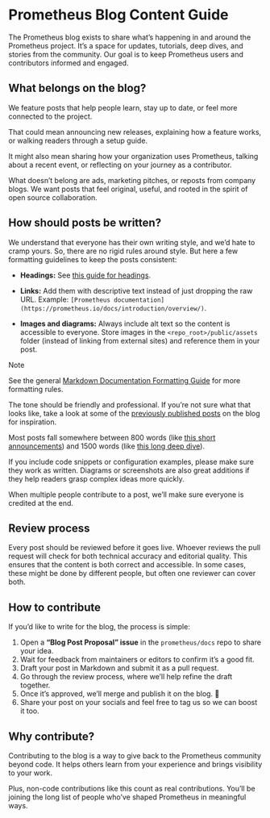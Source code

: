 # Prometheus Blog Content Guide

The Prometheus blog exists to share what’s happening in and around the Prometheus project.
It’s a space for updates, tutorials, deep dives, and stories from the community.
Our goal is to keep Prometheus users and contributors informed and engaged.  


## What belongs on the blog?

We feature posts that help people learn, stay up to date, or feel more 
connected to the project.

That could mean announcing new releases, explaining how a feature works, 
or walking readers through a setup guide.

It might also mean sharing how your organization uses Prometheus, 
talking about a recent event, or reflecting on your journey as a contributor.  

What doesn’t belong are ads, marketing pitches, or reposts from company blogs.
We want posts that feel original, useful, and rooted in the spirit of open source collaboration.  


## How should posts be written?

We understand that everyone has their own writing style, and we’d hate to cramp yours. 
So, there are no rigid rules around style. But here a few formatting guidelines to keep the posts consistent:
- **Headings:** See [this guide for headings](../markdown-guide.md#proper-usage-of-heading-levels).

- **Links:** Add them with descriptive text instead of just dropping the raw URL. Example:
`[Prometheus documentation](https://prometheus.io/docs/introduction/overview/)`.

- **Images and diagrams:** Always include alt text so the content is accessible to everyone.
  Store images in the `<repo_root>/public/assets` folder (instead of linking from external sites) and reference them in your post.

> [!NOTE]
> See the general [Markdown Documentation Formatting Guide](../markdown-guide.md) for more formatting rules.


The tone should be friendly and professional.
If you’re not sure what that looks like, take a look at some of the [previously published posts](https://prometheus.io/blog/) 
on the blog for inspiration.  

Most posts fall somewhere between 800 words (like [this short announcements](https://prometheus.io/blog/2023/09/01/promcon2023-schedule/)) 
and 1500 words (like [this long deep dive](https://prometheus.io/blog/2021/11/16/agent/)).   

If you include code snippets or configuration examples, please make sure they work as written.
Diagrams or screenshots are also great additions if they help readers grasp complex ideas more quickly.  

When multiple people contribute to a post, we’ll make sure everyone is credited at the end.  


## Review process

Every post should be reviewed before it goes live.
Whoever reviews the pull request will check for both technical accuracy and editorial quality. 
This ensures that the content is both correct and accessible. 
In some cases, these might be done by different people, but often one reviewer can cover both.


## How to contribute

If you’d like to write for the blog, the process is simple:  

1. Open a **“Blog Post Proposal” issue** in the `prometheus/docs` repo to share your idea.  
2. Wait for feedback from maintainers or editors to confirm it’s a good fit.  
3. Draft your post in Markdown and submit it as a pull request.  
4. Go through the review process, where we’ll help refine the draft together.  
5. Once it’s approved, we’ll merge and publish it on the blog. 🎉
6. Share your post on your socials and feel free to tag us so we can boost it too. 


## Why contribute?

Contributing to the blog is a way to give back to the Prometheus community beyond code.
It helps others learn from your experience and brings visibility to your work.  

Plus, non-code contributions like this count as real contributions. You’ll be joining 
the long list of people who’ve shaped Prometheus in meaningful ways.  
